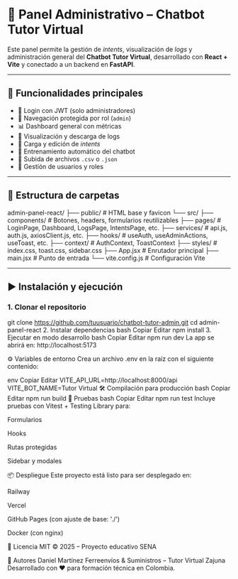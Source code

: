 # 🧠 Panel Administrativo – Chatbot Tutor Virtual

Este panel permite la gestión de *intents*, visualización de *logs* y administración general del **Chatbot Tutor Virtual**, desarrollado con **React + Vite** y conectado a un backend en **FastAPI**.

---

## 🚀 Funcionalidades principales

- 🔐 Login con JWT (solo administradores)
- 🧭 Navegación protegida por rol (`admin`)
- 📊 Dashboard general con métricas
- 📝 Visualización y descarga de logs
- 🤖 Carga y edición de *intents*
- 🧠 Entrenamiento automático del chatbot
- 📁 Subida de archivos `.csv` o `.json`
- 👤 Gestión de usuarios y roles

---

## 📁 Estructura de carpetas

admin-panel-react/
├── public/ # HTML base y favicon
└── src/
├── components/ # Botones, headers, formularios reutilizables
├── pages/ # LoginPage, Dashboard, LogsPage, IntentsPage, etc.
├── services/ # api.js, auth.js, axiosClient.js, etc.
├── hooks/ # useAuth, useAdminActions, useToast, etc.
├── context/ # AuthContext, ToastContext
├── styles/ # index.css, toast.css, sidebar.css
├── App.jsx # Enrutador principal
├── main.jsx # Punto de entrada
└── vite.config.js # Configuración Vite



---

## ▶️ Instalación y ejecución

### 1. Clonar el repositorio

git clone https://github.com/tuusuario/chatbot-tutor-admin.git
cd admin-panel-react
2. Instalar dependencias
bash
Copiar
Editar
npm install
3. Ejecutar en modo desarrollo
bash
Copiar
Editar
npm run dev
La app se abrirá en: http://localhost:5173

⚙️ Variables de entorno
Crea un archivo .env en la raíz con el siguiente contenido:

env
Copiar
Editar
VITE_API_URL=http://localhost:8000/api
VITE_BOT_NAME=Tutor Virtual
🛠️ Compilación para producción
bash
Copiar
Editar
npm run build
🧪 Pruebas
bash
Copiar
Editar
npm run test
Incluye pruebas con Vitest + Testing Library para:

Formularios

Hooks

Rutas protegidas

Sidebar y modales

📦 Despliegue
Este proyecto está listo para ser desplegado en:

Railway

Vercel

GitHub Pages (con ajuste de base: './')

Docker (con nginx)

📜 Licencia
MIT © 2025 – Proyecto educativo SENA

🤝 Autores
Daniel Martínez
Ferreenvíos & Suministros – Tutor Virtual Zajuna
Desarrollado con ❤️ para formación técnica en Colombia.